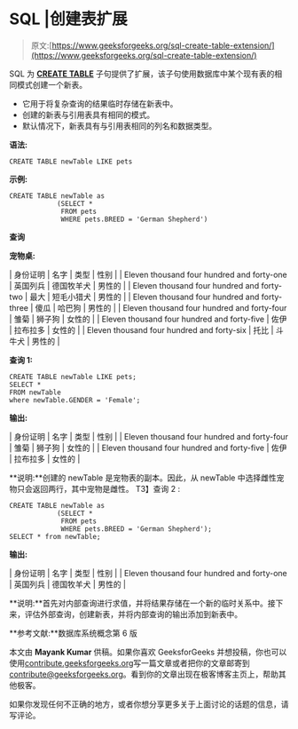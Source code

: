 # SQL |创建表扩展

> 原文:[https://www.geeksforgeeks.org/sql-create-table-extension/](https://www.geeksforgeeks.org/sql-create-table-extension/)

SQL 为 **[CREATE TABLE](https://www.geeksforgeeks.org/sql-create/)** 子句提供了扩展，该子句使用数据库中某个现有表的相同模式创建一个新表。

*   它用于将复杂查询的结果临时存储在新表中。
*   创建的新表与引用表具有相同的模式。
*   默认情况下，新表具有与引用表相同的列名和数据类型。

**语法:**

```
CREATE TABLE newTable LIKE pets
```

**示例:**

```
CREATE TABLE newTable as
            (SELECT * 
             FROM pets
             WHERE pets.BREED = 'German Shepherd')

```

**查询**

**宠物桌:**

| 身份证明 | 名字 | 类型 | 性别 |
| Eleven thousand four hundred and forty-one | 英国列兵 | 德国牧羊犬 | 男性的 |
| Eleven thousand four hundred and forty-two | 最大 | 短毛小猎犬 | 男性的 |
| Eleven thousand four hundred and forty-three | 傻瓜 | 哈巴狗 | 男性的 |
| Eleven thousand four hundred and forty-four | 雏菊 | 狮子狗 | 女性的 |
| Eleven thousand four hundred and forty-five | 佐伊 | 拉布拉多 | 女性的 |
| Eleven thousand four hundred and forty-six | 托比 | 斗牛犬 | 男性的 |

 **查询 1:**

```
CREATE TABLE newTable LIKE pets;
SELECT * 
FROM newTable 
where newTable.GENDER = 'Female';
```

**输出:**

| 身份证明 | 名字 | 类型 | 性别 |
| Eleven thousand four hundred and forty-four | 雏菊 | 狮子狗 | 女性的 |
| Eleven thousand four hundred and forty-five | 佐伊 | 拉布拉多 | 女性的 |

**说明:**创建的 newTable 是宠物表的副本。因此，从 newTable 中选择雌性宠物只会返回两行，其中宠物是雌性。
T3】查询 2 :

```
CREATE TABLE newTable as
            (SELECT * 
             FROM pets
             WHERE pets.BREED = 'German Shepherd');
SELECT * from newTable;

```

**输出:**

| 身份证明 | 名字 | 类型 | 性别 |
| Eleven thousand four hundred and forty-one | 英国列兵 | 德国牧羊犬 | 男性的 |

**说明:**首先对内部查询进行求值，并将结果存储在一个新的临时关系中。接下来，评估外部查询，创建新表，并将内部查询的输出添加到新表中。

**参考文献:**数据库系统概念第 6 版

本文由 **Mayank Kumar** 供稿。如果你喜欢 GeeksforGeeks 并想投稿，你也可以使用[contribute.geeksforgeeks.org](http://www.contribute.geeksforgeeks.org)写一篇文章或者把你的文章邮寄到 contribute@geeksforgeeks.org。看到你的文章出现在极客博客主页上，帮助其他极客。

如果你发现任何不正确的地方，或者你想分享更多关于上面讨论的话题的信息，请写评论。